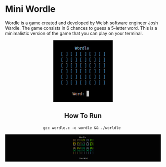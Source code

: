 
# Mini Wordle

Wordle is a game created and developed by Welsh software engineer Josh Wardle.
The game consists in 6 chances to guess a 5-letter word. 
This is a minimalistic version of the game that you can play on your terminal.

<div align="center">
    <img width="tamanho da imagem" title="titulo da imagem" width="200" height="200" src="./src/img/game-demo.gif"/>
<div>

## How To Run
```
gcc wordle.c -o wordle && ./worldle 
```
<div align="center">
    <img width="tamanho da imagem" title="titulo da imagem" src="./src/img/demo.png"/>
<div>



